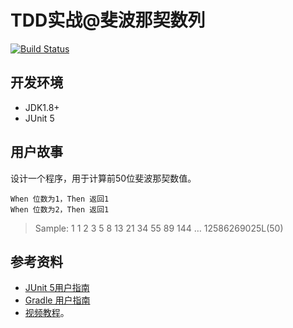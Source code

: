 # TDD实战@斐波那契数列
[![Build Status](https://travis-ci.org/xp-bootcamp/tdd-fibonacci.svg?branch=master)](https://travis-ci.org/xp-bootcamp/tdd-fibonacci)


## 开发环境
 - JDK1.8+
 - JUnit 5



## 用户故事
设计一个程序，用于计算前50位斐波那契数值。

```
When 位数为1，Then 返回1
When 位数为2，Then 返回1
```

> Sample: 1  1  2  3  5  8  13  21 34  55  89  144 … 12586269025L(50)



## 参考资料
- [JUnit 5用户指南](https://sjyuan.cc/junit5/user-guide-cn/)
- [Gradle 用户指南](https://docs.gradle.org/current/userguide/userguide.html)
- [视频教程](https://www.bilibili.com/video/av27452115)。